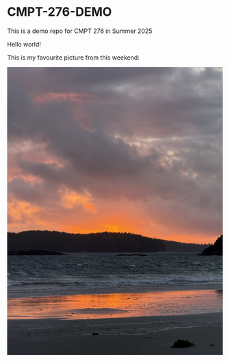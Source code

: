 # CMPT-276-DEMO
This is a demo repo for CMPT 276 in Summer 2025

Hello world! 

This is my favourite picture from this weekend:

![my fav sunset that I took from my trip to the island](images/sunset.jpeg)